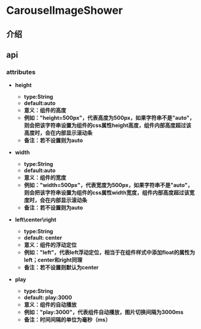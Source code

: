 
# CarouselImageShower

## 介绍

## api

### attributes

* **height**

  * **type:String**
  * **default:auto**
  * **意义：组件的高度**
  * **例如："height=500px"，代表高度为500px，如果字符串不是"auto"，则会把该字符串设置为组件的css属性height高度，组件内部高度超过该高度时，会在内部显示滚动条**
  * **备注：若不设置则为auto**
* **width**

  * **type:String**
  * **default:auto**
  * **意义：组件的宽度**
  * **例如："width=500px"，代表宽度为500px，如果字符串不是"auto"，则会把该字符串设置为组件的css属性width宽度，组件内部高度超过该宽度时，会在内部显示滚动条**
  * **备注：若不设置则为auto**
* **left\center\right**

  * **type:String**
  * **default: center**
  * **意义：组件的浮动定位**
  * **例如："left"，代表left浮动定位，相当于在组件样式中添加float的属性为left；center和right同理**
  * **备注：若不设置则默认为center**
* **play**

  * **type:String**
  * **default: play:3000**
  * **意义：组件的自动播放**
  * **例如："play:3000"，代表组件自动播放，图片切换间隔为3000ms**
  * **备注：时间间隔的单位为毫秒（ms）**
